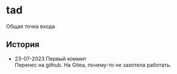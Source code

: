 # tad
Общая точка входа

## История 
- 23-07-2023 Первый коммит<br>
Перенес на github. На Gitea, почему-то не захотела работать.

